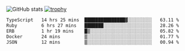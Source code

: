 ![GitHub stats](https://github-readme-stats.vercel.app/api?username=ksk001100&show_icons=true&theme=tokyonight)
[![trophy](https://github-profile-trophy.vercel.app/?username=ksk001100&theme=onedark)](https://github.com/ryo-ma/github-profile-trophy)

<!--START_SECTION:waka-->

```txt
TypeScript   14 hrs 25 mins  ███████████████▓░░░░░░░░░   63.11 %
Ruby         6 hrs 27 mins   ███████░░░░░░░░░░░░░░░░░░   28.26 %
ERB          1 hr 19 mins    █▒░░░░░░░░░░░░░░░░░░░░░░░   05.82 %
Docker       24 mins         ▒░░░░░░░░░░░░░░░░░░░░░░░░   01.77 %
JSON         12 mins         ▒░░░░░░░░░░░░░░░░░░░░░░░░   00.94 %
```

<!--END_SECTION:waka-->
